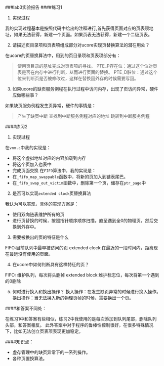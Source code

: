 ###lab3实验报告
####练习1
1. 实现过程

我的实现过程基本是按照代码中给出的注释进行,首先获得页面对应的页表项地址，如果无法获得，新建一个页面。如果页表无法获得，新建一个二级页表。

2. 请描述页目录项和页表项组成部分对ucore实现页替换算法的潜在用处？

在ucore的页替换算法中，用到的页目录项和页表项部分有：
>使用页目录的基址完成对页表项的寻找。
>PTE_P存在位：通过这个位对页表是否在内存中进行判断，从而进行页面的替换。
>PTE_D脏位：通过这个位来判断页是否被修改过，这样在替换回外存的时候需要写回。


3. 如果ucore的缺页服务例程在执行过程中访问内存，出现了页访问异常，硬件应做哪些事？

如果缺页服务例程发生页异常，硬件的事情是：
> 产生了缺页中断
> 查找到中断服务例程对应的地址
> 跳转到中断服务例程

####练习2
1. 实现过程

在`vmm.c`中我的实现是：
* 将这个虚拟地址对应的内容加载到内存
* 将这个页加入也表中
* 完成页面交换
在`FIFO`算法中，我的实现是：
* 在`_fifo_map_swappable`函数中，将新的页加入到链表尾巴。
* 在`_fifo_swap_out_victim`函数中，删除第一个页，储存在`ptr_page`中

2. 是否可以实现`extended clock`页替换算法

我认为可以实现，具体的实现方案是：
* 使用双向链表维护所有的页
* 进行页替换的时候，按照指针顺序顺序扫描，直至遇到全0的物理页，然后交换到外存中。

3. 需要被换出的页的特征是什么

FIFO:目前队列中最早被访问的页
extended clock:在最近的一段时间内，距离现在最远没有使用的页面。

4. 在ucore中如何判断具有这样特征的页？

FIFO: 维护队列，每次将头删掉
extended block:维护标志位，每次将第一个遇到的0删除

5. 何时进行换入和换出操作？
换入操作：在发生缺页异常的时候进行换入操作。
换出操作：当无法换入新的物理页帧的时候，需要换出一个页。

####和答案不同处：

在练习1中和答案有些相似，练习2中我使用的是每次添加到队列尾部，删除队列头部，和答案相反。
此外答案中对于程序的鲁棒性控制很好，在很多特殊情况下，比如无法创立页表项表现更加稳定。

####知识点：
* 虚存管理中的缺页异常下的一系列操作。
* 各种页置换算法。